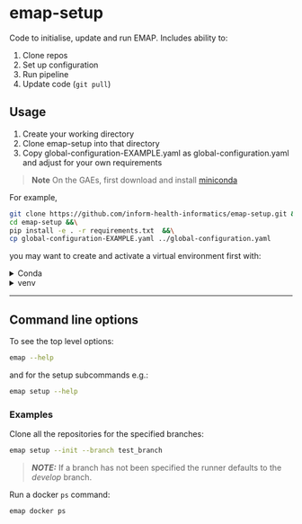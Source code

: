 # emap-setup

Code to initialise, update and run EMAP. Includes ability to:
1. Clone repos
2. Set up configuration
3. Run pipeline
4. Update code (`git pull`)

## Usage
1. Create your working directory 
2. Clone emap-setup into that directory
3. Copy global-configuration-EXAMPLE.yaml as global-configuration.yaml and adjust for your own requirements

> **Note**
> On the GAEs, first download and install [miniconda](https://docs.conda.io/en/latest/miniconda.html)

For example,

```bash
git clone https://github.com/inform-health-informatics/emap-setup.git &&\
cd emap-setup &&\
pip install -e . -r requirements.txt  &&\
cp global-configuration-EXAMPLE.yaml ../global-configuration.yaml
```

you may want to create and activate a virtual environment first with:

<details><summary>Conda</summary>

```bash
conda create python=3.9 -n emap --yes &&\
conda activate emap
```

</details>
<details><summary>venv</summary>

```bash
mkdir -p ~/.local/venvs/emap &&\
python -m venv ~/.local/venvs/emap &&\
source ~/.local/venvs/emap/bin/activate
```

</details>


***
## Command line options

To see the top level options:
```bash
emap --help
```

and for the setup subcommands e.g.:
```bash
emap setup --help
```

### Examples

Clone all the repositories for the specified branches:
```bash
emap setup --init --branch test_branch
```

> **_NOTE:_**  If a branch has not been specified the runner defaults to the _develop_ branch.

Run a docker `ps` command:
```bash
emap docker ps
```
